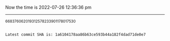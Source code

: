 Now the time is 2022-07-26 12:36:36 pm

---

<small>668376062019312578233901178017530</small>

```txt

Latest commit SHA is: 1a6104178aa86b63ce593b44a182f4dad71de0e7
```
